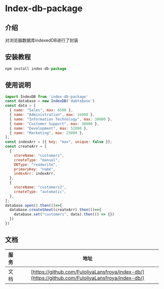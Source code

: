 # Index-db-package

## 介绍

对浏览器数据库indexedDB进行了封装

## 安装教程

```js
npm install index-db-package
```

## 使用说明

```js
import IndexDB from 'index-db-package'
const database = new IndexDB('dabtabase')
const data = [
  { name: "Sales", max: 6500 },
  { name: "Administration", max: 16000 },
  { name: "Information Technology", max: 30000 },
  { name: "Customer Support", max: 38000 },
  { name: "Development", max: 52000 },
  { name: "Marketing", max: 25000 },
];
const indexArr = [{ key: "max", unique: false }];
const createArr = [
  {
    storeName: "customers",
    createType: "manual",
    DBType: "readwrite",
    primaryKey: "name",
    indexArr: indexArr,
  },
  {
    storeName: "customers2",
    createType: "automatic",
  },
];
database.open().then(()=>{
  database.createSheet(createArr).then(()=>{
    database.set("customers", data).then(() => {})
  })
})
```

## 文档

| 服务 | 地址 |
| :--: | :--: |
| 文档 | [https://github.com/FuloliyaLansfroya/index-db/](https://github.com/FuloliyaLansfroya/index-db/) |

